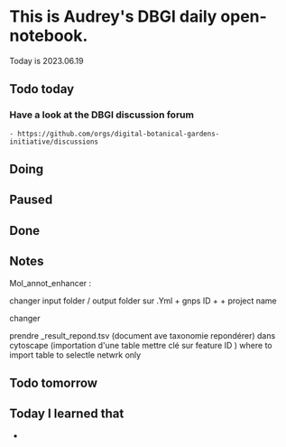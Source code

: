 

# This is Audrey's DBGI daily open-notebook.

Today is 2023.06.19

## Todo today

### Have a look at the DBGI discussion forum
    - https://github.com/orgs/digital-botanical-gardens-initiative/discussions

###
###

## Doing

## Paused

## Done

## Notes

Mol_annot_enhancer : 

changer input folder / output folder sur .Yml + gnps ID + + project name

changer 

prendre _result_repond.tsv (document ave taxonomie repondérer) dans cytoscape (importation d'une table mettre clé sur feature ID ) where to import table to selectle netwrk only 

## Todo tomorrow

###
###
###


## Today I learned that

- 